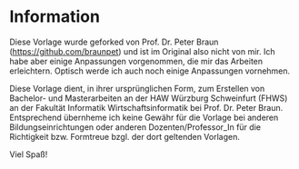 # Information

Diese Vorlage wurde geforked von Prof. Dr. Peter Braun (https://github.com/braunpet) und ist im Original also nicht von mir. Ich habe aber einige Anpassungen vorgenommen, die mir das Arbeiten erleichtern. Optisch werde ich auch noch einige Anpassungen vornehmen. 



Diese Vorlage dient, in ihrer ursprünglichen Form, zum Erstellen von Bachelor- und Masterarbeiten an der HAW Würzburg Schweinfurt (FHWS) an der Fakultät Informatik Wirtschaftsinformatik bei Prof. Dr. Peter Braun. Entsprechend übernheme ich keine Gewähr für die Vorlage bei anderen Bildungseinrichtungen oder anderen Dozenten/Professor_In für die Richtigkeit bzw. Formtreue bzgl. der dort geltenden Vorlagen.



Viel Spaß!